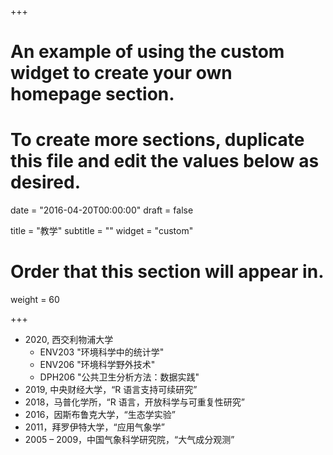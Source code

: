 +++
# An example of using the custom widget to create your own homepage section.
# To create more sections, duplicate this file and edit the values below as desired.

date = "2016-04-20T00:00:00"
draft = false

title = "教学"
subtitle = ""
widget = "custom"

# Order that this section will appear in.
weight = 60

+++

- 2020, 西交利物浦大学
  - ENV203 "环境科学中的统计学"
  - ENV206 "环境科学野外技术"
  - DPH206 "公共卫生分析方法：数据实践"
- 2019, 中央财经大学，“R 语言支持可续研究”
- 2018，马普化学所，“R 语言，开放科学与可重复性研究”
- 2016，因斯布鲁克大学，“生态学实验”
- 2011，拜罗伊特大学，“应用气象学”
- 2005 – 2009，中国气象科学研究院，“大气成分观测”

